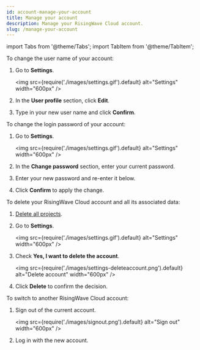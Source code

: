 ```yaml
---
id: account-manage-your-account
title: Manage your account
description: Manage your RisingWave Cloud account.
slug: /manage-your-account
---
```


import Tabs from '@theme/Tabs';
import TabItem from '@theme/TabItem';

<Tabs queryString="task">

<TabItem value="update-profile" label="Update your profile">

To change the user name of your account:

1. Go to **Settings**.
    
    <img
    src={require('./images/settings.gif').default}
    alt="Settings"
    width="600px"
    />
    
2. In the **User profile** section, click **Edit**.

3. Type in your new user name and click **Confirm**.

</TabItem>

<TabItem value="change-password" label="Change account password">

To change the login password of your account:

1. Go to **Settings**.

    <img
    src={require('./images/settings.gif').default}
    alt="Settings"
    width="600px"
    />

2. In the **Change password** section, enter your current password.

3. Enter your new password and re-enter it below.

4. Click **Confirm** to apply the change.

</TabItem>

<TabItem value="delete-account" label="Delete your account">

To delete your RisingWave Cloud account and all its associated data:

1. [Delete all projects](project-stop-and-delete-projects.md#delete-a-project).

2. Go to **Settings**.

    <img
    src={require('./images/settings.gif').default}
    alt="Settings"
    width="600px"
    />

3. Check **Yes, I want to delete the account**.
    
    <img
    src={require('./images/settings-deleteaccount.png').default}
    alt="Delete account"
    width="600px"
    />
    
4. Click **Delete** to confirm the decision.

</TabItem>

<TabItem value="switch-accounts" label="Switch accounts">

To switch to another RisingWave Cloud account:

1. Sign out of the current account.
    
    <img
    src={require('./images/signout.png').default}
    alt="Sign out"
    width="600px"
    />
    
2. Log in with the new account.

</TabItem>

</Tabs>
